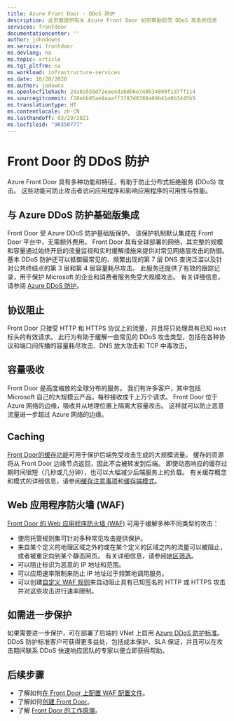 ```yaml
---
title: Azure Front Door - DDoS 防护
description: 此页面提供有关 Azure Front Door 如何帮助防范 DDoS 攻击的信息
services: frontdoor
documentationcenter: ''
author: johndowns
ms.service: frontdoor
ms.devlang: na
ms.topic: article
ms.tgt_pltfrm: na
ms.workload: infrastructure-services
ms.date: 10/28/2020
ms.author: jodowns
ms.openlocfilehash: 24a8a559d72eae4dab0b6e740b34890f1d7ff114
ms.sourcegitcommit: f28ebb95ae9aaaff3f87d8388a09b41e0b3445b5
ms.translationtype: HT
ms.contentlocale: zh-CN
ms.lasthandoff: 03/29/2021
ms.locfileid: "96350777"
---
```

# <a name="ddos-protection-on-front-door"></a>Front Door 的 DDoS 防护

Azure Front Door 具有多种功能和特征，有助于防止分布式拒绝服务 (DDoS) 攻击。 这些功能可防止攻击者访问应用程序和影响应用程序的可用性与性能。

## <a name="integration-with-azure-ddos-protection-basic"></a>与 Azure DDoS 防护基础版集成

Front Door 受 Azure DDoS 防护基础版保护。 该保护机制默认集成在 Front Door 平台中，无需额外费用。 Front Door 具有全球部署的网络，其完整的规模和容量通过始终开启的流量监视和实时缓解措施来提供对常见网络层攻击的防御。 基本 DDoS 防护还可以抵御最常见的、频繁出现的第 7 层 DNS 查询泛滥以及针对公共终结点的第 3 层和第 4 层容量耗尽攻击。 此服务还提供了有效的跟踪记录，用于保护 Microsoft 的企业和消费者服务免受大规模攻击。 有关详细信息，请参阅 [Azure DDoS 防护](../security/fundamentals/ddos-best-practices.md)。

## <a name="protocol-blocking"></a>协议阻止

Front Door 只接受 HTTP 和 HTTPS 协议上的流量，并且将只处理具有已知 `Host` 标头的有效请求。 此行为有助于缓解一些常见的 DDoS 攻击类型，包括在各种协议和端口间传播的容量耗尽攻击、DNS 放大攻击和 TCP 中毒攻击。

## <a name="capacity-absorption"></a>容量吸收

Front Door 是高度缩放的全球分布的服务。 我们有许多客户，其中包括 Microsoft 自己的大规模云产品，每秒接收成千上万个请求。 Front Door 位于 Azure 网络的边缘，吸收并从地理位置上隔离大容量攻击。 这样就可以防止恶意流量进一步超过 Azure 网络的边缘。

## <a name="caching"></a>Caching

[Front Door的缓存功能](./front-door-caching.md)可用于保护后端免受攻击生成的大规模流量。 缓存的资源将从 Front Door 边缘节点返回，因此不会被转发到后端。 即使动态响应的缓存过期时间很短（几秒或几分钟），也可以大幅减少后端服务上的负载。 有关缓存概念和模式的详细信息，请参阅[缓存注意事项](/azure/architecture/best-practices/caching)和[缓存端模式](/azure/architecture/patterns/cache-aside)。

## <a name="web-application-firewall-waf"></a>Web 应用程序防火墙 (WAF)

[Front Door 的 Web 应用程序防火墙 (WAF)](../web-application-firewall/afds/afds-overview.md) 可用于缓解多种不同类型的攻击：

* 使用托管规则集可针对多种常见攻击提供保护。
* 来自某个定义的地理区域之外的或在某个定义的区域之内的流量可以被阻止，或者被重定向到某个静态网页。 有关详细信息，请参阅[地区筛选](../web-application-firewall/afds/waf-front-door-geo-filtering.md)。
* 可以阻止标识为恶意的 IP 地址和范围。
* 可以应用速率限制来防止 IP 地址过于频繁地调用服务。
* 可以创建[自定义 WAF 规则](../web-application-firewall/afds/waf-front-door-custom-rules.md)来自动阻止具有已知签名的 HTTP 或 HTTPS 攻击并对这些攻击进行速率限制。

## <a name="for-further-protection"></a>如需进一步保护

如果需要进一步保护，可在部署了后端的 VNet 上启用 [Azure DDoS 防护标准](../security/fundamentals/ddos-best-practices.md#ddos-protection-standard)。 DDoS 防护标准客户可获得更多益处，包括成本保护、SLA 保证，并且可以在攻击期间联系 DDoS 快速响应团队的专家以便立即获得帮助。

## <a name="next-steps"></a>后续步骤

- 了解如何[在 Front Door 上配置 WAF 配置文件](front-door-waf.md)。 
- 了解如何[创建 Front Door](quickstart-create-front-door.md)。
- 了解 [Front Door 的工作原理](front-door-routing-architecture.md)。